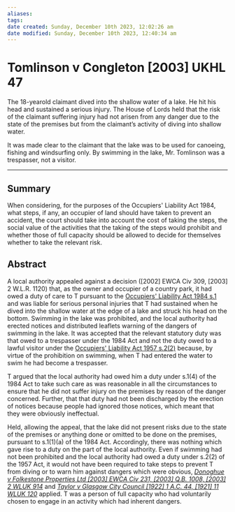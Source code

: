 ```yaml
---
aliases: 
tags: 
date created: Sunday, December 10th 2023, 12:02:26 am
date modified: Sunday, December 10th 2023, 12:40:34 am
---
```


# Tomlinson v Congleton [2003] UKHL 47

The 18-yearold claimant dived into the shallow water of a lake. He hit his head and sustained a serious injury. The House of Lords held that the risk of the claimant suffering injury had not arisen from any danger due to the state of the premises but from the claimant’s activity of diving into shallow water.

It was made clear to the claimant that the lake was to be used for canoeing, fishing and windsurfing only. By swimming in the lake, Mr. Tomlinson was a trespasser, not a visitor.

---

## Summary

When considering, for the purposes of the Occupiers' Liability Act 1984, what steps, if any, an occupier of land should have taken to prevent an accident, the court should take into account the cost of taking the steps, the social value of the activities that the taking of the steps would prohibit and whether those of full capacity should be allowed to decide for themselves whether to take the relevant risk.

## Abstract

A local authority appealed against a decision ([2002] EWCA Civ 309, [2003] 2 W.L.R. 1120) that, as the owner and occupier of a country park, it had owed a duty of care to T pursuant to the [Occupiers' Liability Act 1984 s.1](https://uk.westlaw.com/Document/I659BE7C0E44A11DA8D70A0E70A78ED65/View/FullText.html?originationContext=document&transitionType=DocumentItem&ppcid=d561422dced14e729ccbcb8ad9ba5ab5&contextData=(sc.Default)) and was liable for serious personal injuries that T had sustained when he dived into the shallow water at the edge of a lake and struck his head on the bottom. Swimming in the lake was prohibited, and the local authority had erected notices and distributed leaflets warning of the dangers of swimming in the lake. It was accepted that the relevant statutory duty was that owed to a trespasser under the 1984 Act and not the duty owed to a lawful visitor under the [Occupiers' Liability Act 1957 s.2(2)](https://uk.westlaw.com/Document/I7B605520E44811DA8D70A0E70A78ED65/View/FullText.html?originationContext=document&transitionType=DocumentItem&ppcid=d561422dced14e729ccbcb8ad9ba5ab5&contextData=(sc.Default)) because, by virtue of the prohibition on swimming, when T had entered the water to swim he had become a trespasser.

T argued that the local authority had owed him a duty under s.1(4) of the 1984 Act to take such care as was reasonable in all the circumstances to ensure that he did not suffer injury on the premises by reason of the danger concerned. Further, that that duty had not been discharged by the erection of notices because people had ignored those notices, which meant that they were obviously ineffectual.

Held, allowing the appeal, that the lake did not present risks due to the state of the premises or anything done or omitted to be done on the premises, pursuant to s.1(1)(a) of the 1984 Act. Accordingly, there was nothing which gave rise to a duty on the part of the local authority. Even if swimming had not been prohibited and the local authority had owed a duty under s.2(2) of the 1957 Act, it would not have been required to take steps to prevent T from diving or to warn him against dangers which were obvious, _[Donoghue v Folkestone Properties Ltd [2003] EWCA Civ 231, [2003] Q.B. 1008, [2003] 2 WLUK 914](https://uk.westlaw.com/Document/I99FBE290E42711DA8FC2A0F0355337E9/View/FullText.html?originationContext=document&transitionType=DocumentItem&ppcid=d561422dced14e729ccbcb8ad9ba5ab5&contextData=(sc.Default))_ and _[Taylor v Glasgow City Council [1922] 1 A.C. 44, [1921] 11 WLUK 120](https://uk.westlaw.com/Document/ICDF41080E42811DA8FC2A0F0355337E9/View/FullText.html?originationContext=document&transitionType=DocumentItem&ppcid=d561422dced14e729ccbcb8ad9ba5ab5&contextData=(sc.Default))_ applied. T was a person of full capacity who had voluntarily chosen to engage in an activity which had inherent dangers.
